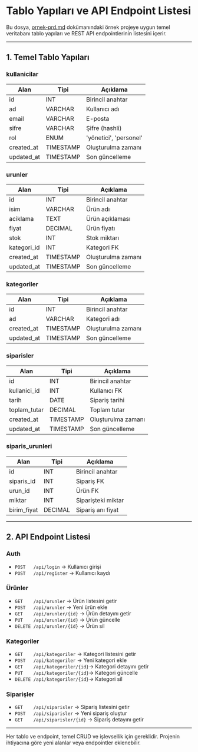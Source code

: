 # Tablo Yapıları ve API Endpoint Listesi

Bu dosya, [ornek-prd.md](ornek-prd.md) dokümanındaki örnek projeye uygun temel veritabanı tablo yapıları ve REST API endpointlerinin listesini içerir.

---

## 1. Temel Tablo Yapıları

### kullanicilar

| Alan       | Tipi      | Açıklama               |
| ---------- | --------- | ---------------------- |
| id         | INT       | Birincil anahtar       |
| ad         | VARCHAR   | Kullanıcı adı          |
| email      | VARCHAR   | E-posta                |
| sifre      | VARCHAR   | Şifre (hashli)         |
| rol        | ENUM      | 'yönetici', 'personel' |
| created_at | TIMESTAMP | Oluşturulma zamanı     |
| updated_at | TIMESTAMP | Son güncelleme         |

### urunler

| Alan        | Tipi      | Açıklama           |
| ----------- | --------- | ------------------ |
| id          | INT       | Birincil anahtar   |
| isim        | VARCHAR   | Ürün adı           |
| aciklama    | TEXT      | Ürün açıklaması    |
| fiyat       | DECIMAL   | Ürün fiyatı        |
| stok        | INT       | Stok miktarı       |
| kategori_id | INT       | Kategori FK        |
| created_at  | TIMESTAMP | Oluşturulma zamanı |
| updated_at  | TIMESTAMP | Son güncelleme     |

### kategoriler

| Alan       | Tipi      | Açıklama           |
| ---------- | --------- | ------------------ |
| id         | INT       | Birincil anahtar   |
| ad         | VARCHAR   | Kategori adı       |
| created_at | TIMESTAMP | Oluşturulma zamanı |
| updated_at | TIMESTAMP | Son güncelleme     |

### siparisler

| Alan         | Tipi      | Açıklama           |
| ------------ | --------- | ------------------ |
| id           | INT       | Birincil anahtar   |
| kullanici_id | INT       | Kullanıcı FK       |
| tarih        | DATE      | Sipariş tarihi     |
| toplam_tutar | DECIMAL   | Toplam tutar       |
| created_at   | TIMESTAMP | Oluşturulma zamanı |
| updated_at   | TIMESTAMP | Son güncelleme     |

### siparis_urunleri

| Alan        | Tipi    | Açıklama           |
| ----------- | ------- | ------------------ |
| id          | INT     | Birincil anahtar   |
| siparis_id  | INT     | Sipariş FK         |
| urun_id     | INT     | Ürün FK            |
| miktar      | INT     | Siparişteki miktar |
| birim_fiyat | DECIMAL | Sipariş anı fiyat  |

---

## 2. API Endpoint Listesi

### Auth

- `POST   /api/login` → Kullanıcı girişi
- `POST   /api/register` → Kullanıcı kaydı

### Ürünler

- `GET    /api/urunler` → Ürün listesini getir
- `POST   /api/urunler` → Yeni ürün ekle
- `GET    /api/urunler/{id}` → Ürün detayını getir
- `PUT    /api/urunler/{id}` → Ürün güncelle
- `DELETE /api/urunler/{id}` → Ürün sil

### Kategoriler

- `GET    /api/kategoriler` → Kategori listesini getir
- `POST   /api/kategoriler` → Yeni kategori ekle
- `GET    /api/kategoriler/{id}`→ Kategori detayını getir
- `PUT    /api/kategoriler/{id}`→ Kategori güncelle
- `DELETE /api/kategoriler/{id}`→ Kategori sil

### Siparişler

- `GET    /api/siparisler` → Sipariş listesini getir
- `POST   /api/siparisler` → Yeni sipariş oluştur
- `GET    /api/siparisler/{id}` → Sipariş detayını getir

---

Her tablo ve endpoint, temel CRUD ve işlevsellik için gereklidir. Projenin ihtiyacına göre yeni alanlar veya endpointler eklenebilir.
